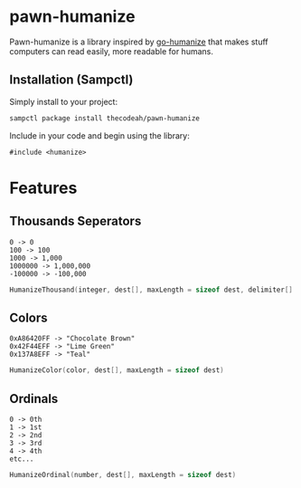 # pawn-humanize

Pawn-humanize is a library inspired by [go-humanize](https://github.com/dustin/go-humanize) that makes stuff computers can read easily, more readable for humans.

## Installation (Sampctl)
Simply install to your project:

```bash
sampctl package install thecodeah/pawn-humanize
```

Include in your code and begin using the library:

```pawn
#include <humanize>
```

# Features

## Thousands Seperators
```
0 -> 0
100 -> 100
1000 -> 1,000
1000000 -> 1,000,000
-100000 -> -100,000
```
```C
HumanizeThousand(integer, dest[], maxLength = sizeof dest, delimiter[] = ",")
```

## Colors
```
0xA86420FF -> "Chocolate Brown"
0x42F44EFF -> "Lime Green"
0x137A8EFF -> "Teal"
```
```C
HumanizeColor(color, dest[], maxLength = sizeof dest)
```

## Ordinals
```
0 -> 0th
1 -> 1st
2 -> 2nd
3 -> 3rd
4 -> 4th
etc...
```
```C
HumanizeOrdinal(number, dest[], maxLength = sizeof dest)
```